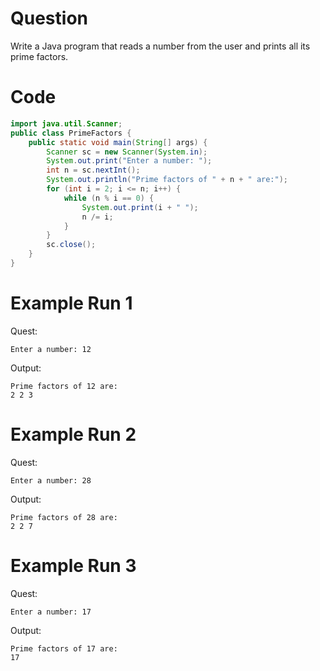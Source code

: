 # Question
Write a Java program that reads a number from the user and prints all its prime factors.

# Code
```java
import java.util.Scanner;
public class PrimeFactors {
    public static void main(String[] args) {
        Scanner sc = new Scanner(System.in);
        System.out.print("Enter a number: ");
        int n = sc.nextInt();
        System.out.println("Prime factors of " + n + " are:");
        for (int i = 2; i <= n; i++) {
            while (n % i == 0) {
                System.out.print(i + " ");
                n /= i;
            }
        }
        sc.close();
    }
}
```

# Example Run 1
Quest:
```
Enter a number: 12
```
Output:
```
Prime factors of 12 are:
2 2 3
```

# Example Run 2
Quest:
```
Enter a number: 28
```
Output:
```
Prime factors of 28 are:
2 2 7
```

# Example Run 3
Quest:
```
Enter a number: 17
```
Output:
```
Prime factors of 17 are:
17
```
